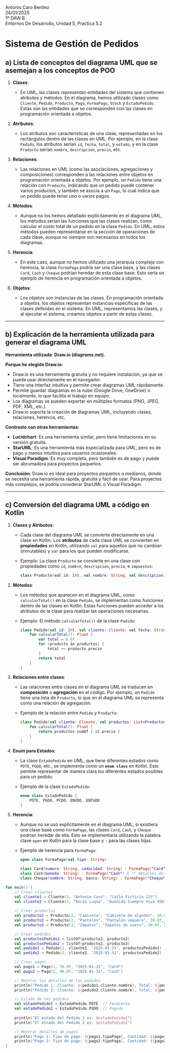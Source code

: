 Antonio Caro Benítez  
24/01/2025  
1º DAW B  
Entornos De Desarrollo, Unidad 5, Práctica 5.2

# Sistema de Gestión de Pedidos

## a) Lista de conceptos del diagrama UML que se asemejan a los conceptos de POO

1. **Clases**:
   - En UML, las clases representan entidades del sistema que contienen atributos y métodos. En el diagrama, hemos utilizado clases como `Cliente`, `Pedido`, `Producto`, `Pago`, `FormaPago`, `Stock` y `EstadoPedido`. Estas son las entidades que se corresponden con las clases en programación orientada a objetos.

2. **Atributos**:
   - Los atributos son características de una clase, representadas en los rectángulos dentro de las clases en UML. Por ejemplo, en la clase `Pedido`, los atributos serían `id`, `fecha`, `total`, y `estado`, y en la clase `Producto` serían `nombre`, `descripcion`, `precio`, etc.

3. **Relaciones**:
   - Las relaciones en UML (como las asociaciones, agregaciones y composiciones) corresponden a las relaciones entre objetos en programación orientada a objetos. Por ejemplo, un `Pedido` tiene una relación con `Producto`, indicando que un pedido puede contener varios productos, y también se asocia a un `Pago`, lo cual indica que un pedido puede tener uno o varios pagos.

4. **Métodos**:
   - Aunque no los hemos detallado explícitamente en el diagrama UML, los métodos serían las funciones que las clases realizan, como calcular el costo total de un pedido en la clase `Pedido`. En UML, estos métodos pueden representarse en la sección de operaciones de cada clase, aunque no siempre son necesarios en todos los diagramas.

5. **Herencia**:
   - En este caso, aunque no hemos utilizado una jerarquía compleja con herencia, la clase `FormaPago` podría ser una clase base, y las clases `Card`, `Cash` y `Cheque` podrían heredar de esta clase base. Esto sería un ejemplo de herencia en programación orientada a objetos.

6. **Objetos**:
   - Los objetos son instancias de las clases. En programación orientada a objetos, los objetos representan instancias específicas de las clases definidas en el sistema. En UML, representamos las clases, y al ejecutar el sistema, creamos objetos a partir de estas clases.

---

## b) Explicación de la herramienta utilizada para generar el diagrama UML

**Herramienta utilizada**: **Draw.io (diagrams.net)**.

**Porque he elegido Draw.io**:
- Draw.io es una herramienta gratuita y no requiere instalación, ya que se puede usar directamente en el navegador.
- Tiene una interfaz intuitiva y permite crear diagramas UML rápidamente.
- Permite guardar diagramas en la nube (Google Drive, OneDrive) o localmente, lo que facilita el trabajo en equipo.
- Los diagramas se pueden exportar en múltiples formatos (PNG, JPEG, PDF, XML, etc.).
- Draw.io soporta la creación de diagramas UML, incluyendo clases, relaciones, herencia, etc.

**Contraste con otras herramientas**:
- **Lucidchart**: Es una herramienta similar, pero tiene limitaciones en su versión gratuita.
- **StarUML**: Es una herramienta más especializada para UML, pero es de pago y menos intuitiva para usuarios ocasionales.
- **Visual Paradigm**: Es muy completa, pero también es de pago y puede ser abrumadora para proyectos pequeños.

**Conclusión**: Draw.io es ideal para proyectos pequeños o medianos, donde se necesita una herramienta rápida, gratuita y fácil de usar. Para proyectos más complejos, se podría considerar StarUML o Visual Paradigm.

---

## c) Conversión del diagrama UML a código en Kotlin

1. **Clases y Atributos**:
   - Cada clase del diagrama UML se convierte directamente en una clase en Kotlin. Los **atributos** de cada clase UML se convierten en **propiedades** en Kotlin, utilizando `val` para aquellos que no cambian (inmutables) y `var` para los que pueden modificarse.

   - Ejemplo: La clase `Producto` se convierte en una clase con propiedades como `id`, `nombre`, `descripcion`, `precio`, e `impuestos`:
     ```kotlin
     class Producto(val id: Int, val nombre: String, val descripcion: String, val precio: Float, val impuestos: Float)
     ```

2. **Métodos**:
   - Los métodos que aparecen en el diagrama UML, como `calcularTotal()` en la clase `Pedido`, se implementan como funciones dentro de las clases en Kotlin. Estas funciones pueden acceder a los atributos de la clase para realizar las operaciones necesarias.

   - Ejemplo: El método `calcularTotal()` de la clase `Pedido`:
     ```kotlin
     class Pedido(val id: Int, val cliente: Cliente, val fecha: String, val productos: List<Producto>) {
         fun calcularTotal(): Float {
             var total = 0.0f
             for (producto in productos) {
                 total += producto.precio
             }
             return total
         }
     }
     ```

3. **Relaciones entre clases**:
   - Las relaciones entre clases en el diagrama UML se traducen en **composición** o **agregación** en el código. Por ejemplo, un `Pedido` tiene una lista de `Producto`, lo que en el diagrama UML se representa como una relación de agregación.

   - Ejemplo de la relación entre `Pedido` y `Producto`:
     ```kotlin
     class Pedido(val cliente: Cliente, val productos: List<Producto>, val pagos: List<Pago>) {
         fun calcularTotal(): Float {
             return productos.sumOf { it.precio }
         }
     }
     ```

4. **Enum para Estados**:
   - La clase `EstadoPedido` en UML, que tiene diferentes estados como `PDTE`, `PGDO`, etc., se implementa como un **`enum class`** en Kotlin. Esto permite representar de manera clara los diferentes estados posibles para un pedido.

   - Ejemplo de la clase `EstadoPedido`:
     ```kotlin
     enum class EstadoPedido {
         PDTE, PGDO, PCDO, ENVDO, ENTGDO
     }
     ```

5. **Herencia**:
   - Aunque no se usó explícitamente en el diagrama UML, si existiera una clase base como `FormaPago`, las clases `Card`, `Cash`, y `Cheque` podrían heredar de ella. Esto se implementaría utilizando la palabra clave `open` en Kotlin para la clase base y `:` para las clases hijas.

   - Ejemplo de herencia para `FormaPago`:
     ```kotlin
     open class FormaPago(val tipo: String)

     class Card(numero: String, caducidad: String) : FormaPago("Card") { /* detalles de la tarjeta */ }
     class Cash(moneda: String) : FormaPago("Cash") { /* detalles de pago en efectivo */ }
     class Cheque(nombre: String, banco: String) : FormaPago("Cheque") { /* detalles del cheque */ }
     ```

```kotlin
fun main() {
    // Crear clientes
    val cliente1 = Cliente(1, "Antonio Caro", "Calle Ficticia 123")
    val cliente2 = Cliente(2, "Rocío Luque", "Avenida Siempre Viva 456")
    
    // Crear productos
    val producto1 = Producto(1, "Camiseta", "Camiseta de algodón", 20.0f, 2.0f)
    val producto2 = Producto(2, "Pantalón", "Pantalón vaquero", 30.0f, 3.0f)
    val producto3 = Producto(3, "Zapatos", "Zapatos de cuero", 50.0f, 5.0f)

    // Crear pedidos
    val productosPedido1 = listOf(producto1, producto2)
    val productosPedido2 = listOf(producto2, producto3)
    val pedido1 = Pedido(1, cliente1, "2025-01-31", productosPedido1)
    val pedido2 = Pedido(2, cliente2, "2025-01-31", productosPedido2)

    // Crear pagos
    val pago1 = Pago(1, 50.0f, "2025-01-31", "Card")
    val pago2 = Pago(2, 80.0f, "2025-01-31", "Cash")

    // Mostrar los detalles de los pedidos
    println("Pedido 1: Cliente: ${pedido1.cliente.nombre}, Total: ${pedido1.calcularTotal()}")
    println("Pedido 2: Cliente: ${pedido2.cliente.nombre}, Total: ${pedido2.calcularTotal()}")

    // Estado de los pedidos
    val estadoPedido1 = EstadoPedido.PDTE  // Pendiente
    val estadoPedido2 = EstadoPedido.PGDO  // Pagado
    
    println("El estado del Pedido 1 es: $estadoPedido1")
    println("El estado del Pedido 2 es: $estadoPedido2")

    // Mostrar detalles de pagos
    println("Pago 1: Tipo de pago: ${pago1.tipoPago}, Cantidad: ${pago1.cantidad}")
    println("Pago 2: Tipo de pago: ${pago2.tipoPago}, Cantidad: ${pago2.cantidad}")
}
